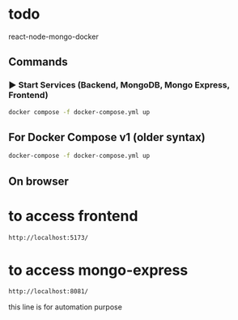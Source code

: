 # todo
react-node-mongo-docker

## Commands

### ▶️ Start Services (Backend, MongoDB, Mongo Express, Frontend)
```bash
docker compose -f docker-compose.yml up
```

## For Docker Compose v1 (older syntax)
```bash
docker-compose -f docker-compose.yml up
```

## On browser
# to access frontend
```bash
http://localhost:5173/
```

# to access mongo-express
```bash
http://localhost:8081/
```

this line is for automation purpose